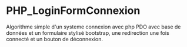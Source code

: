 # PHP_LoginFormConnexion
Algorithme simple d'un systeme connexion avec php PDO avec base de données et un formulaire stylisé bootstrap, une redirection une fois connecté et un bouton de déconnexion. 